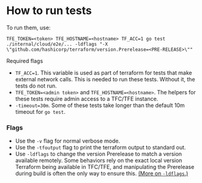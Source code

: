 # How to run tests

To run them, use:
```
TFE_TOKEN=<token> TFE_HOSTNAME=<hostname> TF_ACC=1 go test  ./internal/cloud/e2e/... -ldflags "-X \"github.com/hashicorp/terraform/version.Prerelease=<PRE-RELEASE>\""
```

Required flags
* `TF_ACC=1`. This variable is used as part of terraform for tests that make 
  external network calls. This is needed to run these tests. Without it, the
  tests do not run.
* `TFE_TOKEN=<admin token>` and `TFE_HOSTNAME=<hostname>`. The helpers
for these tests require admin access to a TFC/TFE instance.
* `-timeout=30m`. Some of these tests take longer than the default 10m timeout for `go test`.

### Flags

* Use the `-v` flag for normal verbose mode.
* Use the `-tfoutput` flag to print the terraform output to standard out.
*  Use `-ldflags` to change the version Prerelease to match a version
available remotely. Some behaviors rely on the exact local version Terraform
being available in TFC/TFE, and manipulating the Prerelease during build is
often the only way to ensure this.
[(More on `-ldflags`.)](https://www.digitalocean.com/community/tutorials/using-ldflags-to-set-version-information-for-go-applications)
